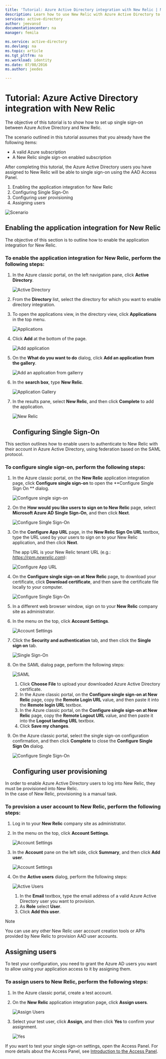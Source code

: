 ```yaml
---
title: 'Tutorial: Azure Active Directory integration with New Relic | Microsoft Azure'
description: Learn how to use New Relic with Azure Active Directory to enable single sign-on, automated provisioning, and more!
services: active-directory
author: jeevansd
documentationcenter: na
manager: femila

ms.service: active-directory
ms.devlang: na
ms.topic: article
ms.tgt_pltfrm: na
ms.workload: identity
ms.date: 07/08/2016
ms.author: jeedes

---
```

# Tutorial: Azure Active Directory integration with New Relic
The objective of this tutorial is to show how to set up single sign-on between Azure Active Directory and New Relic.

The scenario outlined in this tutorial assumes that you already have the following items:

* A valid Azure subscription
* A New Relic single sign-on enabled subscription

After completing this tutorial, the Azure Active Directory users you have assigned to New Relic will be able to single sign-on using the AAD Access Panel.

1. Enabling the application integration for New Relic
2. Configuring Single Sign-On
3. Configuring user provisioning
4. Assigning users

![Scenario](./media/active-directory-saas-new-relic-tutorial/IC797030.png "Scenario")

## Enabling the application integration for New Relic
The objective of this section is to outline how to enable the application integration for New Relic.

### To enable the application integration for New Relic, perform the following steps:
1. In the Azure classic portal, on the left navigation pane, click **Active Directory**.
   
   ![Active Directory](./media/active-directory-saas-new-relic-tutorial/IC700993.png "Active Directory")
2. From the **Directory** list, select the directory for which you want to enable directory integration.
3. To open the applications view, in the directory view, click **Applications** in the top menu.
   
   ![Applications](./media/active-directory-saas-new-relic-tutorial/IC700994.png "Applications")
4. Click **Add** at the bottom of the page.
   
   ![Add application](./media/active-directory-saas-new-relic-tutorial/IC749321.png "Add application")
5. On the **What do you want to do** dialog, click **Add an application from the gallery**.
   
   ![Add an application from gallerry](./media/active-directory-saas-new-relic-tutorial/IC749322.png "Add an application from gallerry")
6. In the **search box**, type **New Relic**.
   
   ![Application Gallery](./media/active-directory-saas-new-relic-tutorial/IC797031.png "Application Gallery")
7. In the results pane, select **New Relic**, and then click **Complete** to add the application.
   
   ![New Relic](./media/active-directory-saas-new-relic-tutorial/IC797032.png "New Relic")
   
   ## Configuring Single Sign-On

This section outlines how to enable users to authenticate to New Relic with their account in Azure Active Directory, using federation based on the SAML protocol.

### To configure single sign-on, perform the following steps:
1. In the Azure classic portal, on the **New Relic** application integration page, click **Configure single sign-on** to open the **Configure Single Sign On ** dialog.
   
   ![Configure single sign-on](./media/active-directory-saas-new-relic-tutorial/IC769534.png "Configure single sign-on")
2. On the **How would you like users to sign on to New Relic** page, select **Microsoft Azure AD Single Sign-On**, and then click **Next**.
   
   ![Configure Single Sign-On](./media/active-directory-saas-new-relic-tutorial/IC797033.png "Configure Single Sign-On")
3. On the **Configure App URL** page, in the **New Relic Sign On URL** textbox, type the URL used by your users to sign on to your New Relic application, and then click **Next**. 
   
   The app URL is your New Relic tenant URL (e.g.: *https://rpm.newrelic.com*):
   
   ![Configure App URL](./media/active-directory-saas-new-relic-tutorial/IC797034.png "Configure App URL")
4. On the **Configure single sign-on at New Relic** page, to download your certificate, click **Download certificate**, and then save the certificate file locally to your computer.
   
   ![Configure Single Sign-On](./media/active-directory-saas-new-relic-tutorial/IC797035.png "Configure Single Sign-On")
5. In a different web browser window, sign on to your **New Relic** company site as administrator.
6. In the menu on the top, click **Account Settings**.
   
   ![Account Settings](./media/active-directory-saas-new-relic-tutorial/IC797036.png "Account Settings")
7. Click the **Security and authentication** tab, and then click the **Single sign on** tab.
   
   ![Single Sign-On](./media/active-directory-saas-new-relic-tutorial/IC797037.png "Single Sign-On")
8. On the SAML dialog page, perform the following steps:
   
   ![SAML](./media/active-directory-saas-new-relic-tutorial/IC797038.png "SAML")
   
   1. Click **Choose File** to upload your downloaded Azure Active Directory certificate.
   2. In the Azure classic portal, on the **Configure single sign-on at New Relic** page, copy the **Remote Login URL** value, and then paste it into the **Remote login URL** textbox.
   3. In the Azure classic portal, on the **Configure single sign-on at New Relic** page, copy the **Remote Logout URL** value, and then paste it into the **Logout landing URL** textbox.
   4. Click **Save my changes**.
9. On the Azure classic portal, select the single sign-on configuration confirmation, and then click **Complete** to close the **Configure Single Sign On** dialog.
   
   ![Configure Single Sign-On](./media/active-directory-saas-new-relic-tutorial/IC797039.png "Configure Single Sign-On")
   
   ## Configuring user provisioning

In order to enable Azure Active Directory users to log into New Relic, they must be provisioned into New Relic.  
In the case of New Relic, provisioning is a manual task.

### To provision a user account to New Relic, perform the following steps:
1. Log in to your **New Relic** company site as administrator.
2. In the menu on the top, click **Account Settings**.
   
   ![Account Settings](./media/active-directory-saas-new-relic-tutorial/IC797040.png "Account Settings")
3. In the **Account** pane on the left side, click **Summary**, and then click **Add user**.
   
   ![Account Settings](./media/active-directory-saas-new-relic-tutorial/IC797041.png "Account Settings")
4. On the **Active users** dialog, perform the following steps:
   
   ![Active Users](./media/active-directory-saas-new-relic-tutorial/IC797042.png "Active Users")
   
   1. In the **Email** textbox, type the email address of a valid Azure Active Directory user you want to provision.
   2. As **Role** select **User**.
   3. Click **Add this user**.

> [!NOTE]
> You can use any other New Relic user account creation tools or APIs provided by New Relic to provision AAD user accounts.
> 
> 

## Assigning users
To test your configuration, you need to grant the Azure AD users you want to allow using your application access to it by assigning them.

### To assign users to New Relic, perform the following steps:
1. In the Azure classic portal, create a test account.
2. On the **New Relic** application integration page, click **Assign users**.
   
   ![Assign Users](./media/active-directory-saas-new-relic-tutorial/IC797043.png "Assign Users")
3. Select your test user, click **Assign**, and then click **Yes** to confirm your assignment.
   
   ![Yes](./media/active-directory-saas-new-relic-tutorial/IC767830.png "Yes")

If you want to test your single sign-on settings, open the Access Panel. For more details about the Access Panel, see [Introduction to the Access Panel](active-directory-saas-access-panel-introduction.md).

